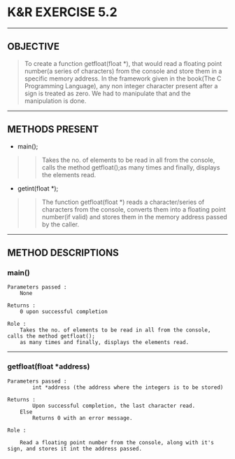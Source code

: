 # K&R EXERCISE 5.2

----							
## OBJECTIVE

>To create a function getfloat(float *), that would read a floating point number(a series of characters) from the console and store them in a specific memory address. 
In the framework given in the book(The C Programming Language), any non integer character present after a sign is treated as zero. 
We had to manipulate that and the manipulation is done.

----
## METHODS PRESENT

* main();

>>Takes the no. of elements to be read in all from the console, calls the method getfloat();as many times and finally, displays the elements read.
			
* getint(float *);
			
>>The function getfloat(float *) reads a character/series of characters from the console, converts them into a floating point number(if valid) and stores them in the memory address passed by the caller.

----
## METHOD DESCRIPTIONS
### main()         

	Parameters passed :
		None

	Returns :
		0 upon successful completion 

	Role :
		Takes the no. of elements to be read in all from the console, calls the method getfloat();
		as many times and finally, displays the elements read.

----
### getfloat(float *address)

	Parameters passed : 
			int *address (the address where the integers is to be stored)

	Returns :
			Upon successful completion, the last character read.
		Else
			Returns 0 with an error message.

	Role :

		Read a floating point number from the console, along with it's sign, and stores it int the address passed.
